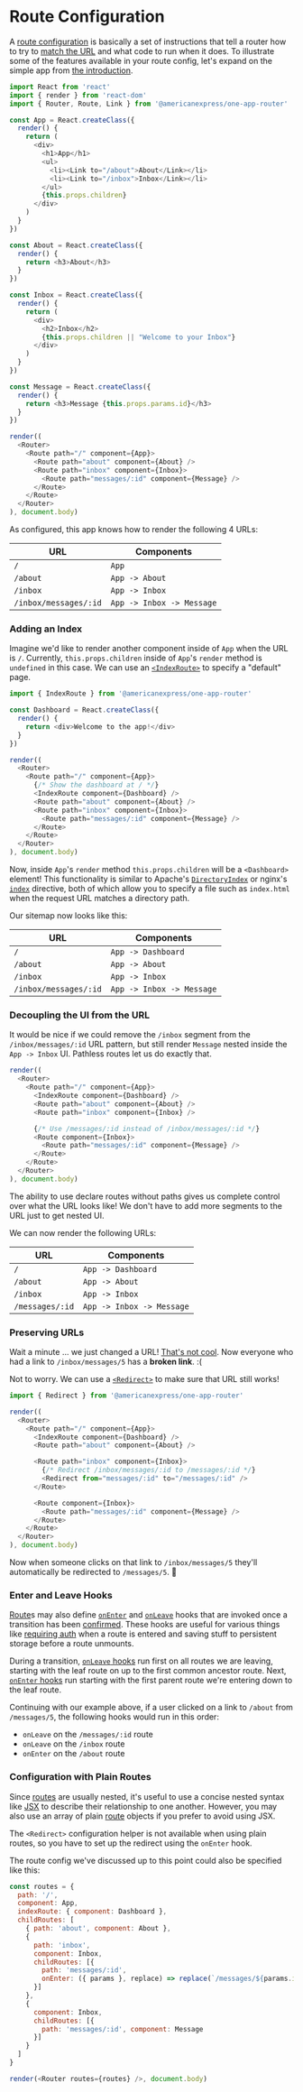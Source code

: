 # Route Configuration

A [route configuration](/docs/Glossary.md#routeconfig) is basically a set of instructions that tell a router how to try to [match the URL](RouteMatching.md) and what code to run when it does. To illustrate some of the features available in your route config, let's expand on the simple app from [the introduction](/docs/Introduction.md#adding-more-ui).

```js
import React from 'react'
import { render } from 'react-dom'
import { Router, Route, Link } from '@americanexpress/one-app-router'

const App = React.createClass({
  render() {
    return (
      <div>
        <h1>App</h1>
        <ul>
          <li><Link to="/about">About</Link></li>
          <li><Link to="/inbox">Inbox</Link></li>
        </ul>
        {this.props.children}
      </div>
    )
  }
})

const About = React.createClass({
  render() {
    return <h3>About</h3>
  }
})

const Inbox = React.createClass({
  render() {
    return (
      <div>
        <h2>Inbox</h2>
        {this.props.children || "Welcome to your Inbox"}
      </div>
    )
  }
})

const Message = React.createClass({
  render() {
    return <h3>Message {this.props.params.id}</h3>
  }
})

render((
  <Router>
    <Route path="/" component={App}>
      <Route path="about" component={About} />
      <Route path="inbox" component={Inbox}>
        <Route path="messages/:id" component={Message} />
      </Route>
    </Route>
  </Router>
), document.body)
```

As configured, this app knows how to render the following 4 URLs:

URL                     | Components
------------------------|-----------
`/`                     | `App`
`/about`                | `App -> About`
`/inbox`                | `App -> Inbox`
`/inbox/messages/:id`   | `App -> Inbox -> Message`

### Adding an Index

Imagine we'd like to render another component inside of `App` when the URL is `/`. Currently, `this.props.children` inside of `App`'s `render` method is `undefined` in this case. We can use an [`<IndexRoute>`](/docs/API.md#indexroute) to specify a "default" page.

```js
import { IndexRoute } from '@americanexpress/one-app-router'

const Dashboard = React.createClass({
  render() {
    return <div>Welcome to the app!</div>
  }
})

render((
  <Router>
    <Route path="/" component={App}>
      {/* Show the dashboard at / */}
      <IndexRoute component={Dashboard} />
      <Route path="about" component={About} />
      <Route path="inbox" component={Inbox}>
        <Route path="messages/:id" component={Message} />
      </Route>
    </Route>
  </Router>
), document.body)
```

Now, inside `App`'s `render` method `this.props.children` will be a `<Dashboard>` element! This functionality is similar to Apache's [`DirectoryIndex`](http://httpd.apache.org/docs/2.4/mod/mod_dir.html#directoryindex) or nginx's [`index`](http://nginx.org/en/docs/http/ngx_http_index_module.html#index) directive, both of which allow you to specify a file such as `index.html` when the request URL matches a directory path.

Our sitemap now looks like this:

URL                     | Components
------------------------|-----------
`/`                     | `App -> Dashboard`
`/about`                | `App -> About`
`/inbox`                | `App -> Inbox`
`/inbox/messages/:id`   | `App -> Inbox -> Message`

### Decoupling the UI from the URL

It would be nice if we could remove the `/inbox` segment from the `/inbox/messages/:id` URL pattern, but still render `Message` nested inside the `App -> Inbox` UI. Pathless routes let us do exactly that.

```js
render((
  <Router>
    <Route path="/" component={App}>
      <IndexRoute component={Dashboard} />
      <Route path="about" component={About} />
      <Route path="inbox" component={Inbox} />

      {/* Use /messages/:id instead of /inbox/messages/:id */}
      <Route component={Inbox}>
        <Route path="messages/:id" component={Message} />
      </Route>
    </Route>
  </Router>
), document.body)
```

The ability to use declare routes without paths gives us complete control over what the URL looks like! We don't have to add more segments to the URL just to get nested UI.

We can now render the following URLs:

URL                     | Components
------------------------|-----------
`/`                     | `App -> Dashboard`
`/about`                | `App -> About`
`/inbox`                | `App -> Inbox`
`/messages/:id`         | `App -> Inbox -> Message`

### Preserving URLs

Wait a minute ... we just changed a URL! [That's not cool](http://www.w3.org/Provider/Style/URI.html). Now everyone who had a link to `/inbox/messages/5` has a **broken link**. :(

Not to worry. We can use a [`<Redirect>`](/docs/API.md#redirect) to make sure that URL still works!

```js
import { Redirect } from '@americanexpress/one-app-router'

render((
  <Router>
    <Route path="/" component={App}>
      <IndexRoute component={Dashboard} />
      <Route path="about" component={About} />

      <Route path="inbox" component={Inbox}>
        {/* Redirect /inbox/messages/:id to /messages/:id */}
        <Redirect from="messages/:id" to="/messages/:id" />
      </Route>

      <Route component={Inbox}>
        <Route path="messages/:id" component={Message} />
      </Route>
    </Route>
  </Router>
), document.body)
```

Now when someone clicks on that link to `/inbox/messages/5` they'll automatically be redirected to `/messages/5`. :raised_hands:

### Enter and Leave Hooks

[Route](/docs/Glossary.md#route)s may also define [`onEnter`](/docs/Glossary.md#enterhook) and [`onLeave`](/docs/Glossary.md#leavehook) hooks that are invoked once a transition has been [confirmed](/docs/guides/ConfirmingNavigation.md). These hooks are useful for various things like [requiring auth](https://github.com/ReactTraining/@americanexpress/one-app-router/tree/v3/examples/auth-flow) when a route is entered and saving stuff to persistent storage before a route unmounts.

During a transition, [`onLeave` hooks](/docs/Glossary.md#leavehook) run first on all routes we are leaving, starting with the leaf route on up to the first common ancestor route. Next, [`onEnter` hooks](/docs/Glossary.md#enterhook) run starting with the first parent route we're entering down to the leaf route.

Continuing with our example above, if a user clicked on a link to `/about` from `/messages/5`, the following hooks would run in this order:

  - `onLeave` on the `/messages/:id` route
  - `onLeave` on the `/inbox` route
  - `onEnter` on the `/about` route

### Configuration with Plain Routes

Since [routes](/docs/Glossary.md#route) are usually nested, it's useful to use a concise nested syntax like [JSX](https://facebook.github.io/jsx/) to describe their relationship to one another. However, you may also use an array of plain [route](/docs/Glossary.md#route) objects if you prefer to avoid using JSX.

The `<Redirect>` configuration helper is not available when using plain routes, so you have to set up the redirect using the `onEnter` hook.

The route config we've discussed up to this point could also be specified like this:

```js
const routes = {
  path: '/',
  component: App,
  indexRoute: { component: Dashboard },
  childRoutes: [
    { path: 'about', component: About },
    {
      path: 'inbox',
      component: Inbox,
      childRoutes: [{
        path: 'messages/:id',
        onEnter: ({ params }, replace) => replace(`/messages/${params.id}`)
      }]
    },
    {
      component: Inbox,
      childRoutes: [{
        path: 'messages/:id', component: Message
      }]
    }
  ]
}

render(<Router routes={routes} />, document.body)
```
